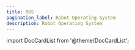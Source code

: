 ```yaml
---
title: ROS
pagination_label: Robot Operating System
description: Robot Operating System
---
```


import DocCardList from '@theme/DocCardList';

<DocCardList />

